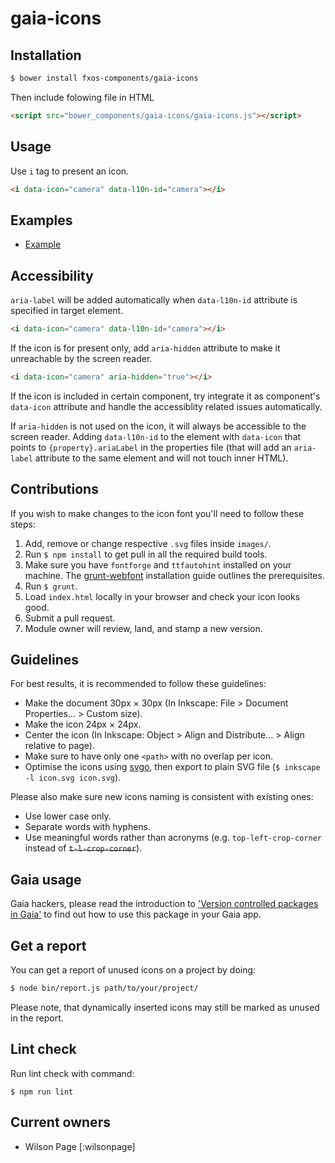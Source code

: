 # gaia-icons

## Installation

```bash
$ bower install fxos-components/gaia-icons
```

Then include folowing file in HTML

```html
<script src="bower_components/gaia-icons/gaia-icons.js"></script>
```

## Usage

Use `i` tag to present an icon.

```html
<i data-icon="camera" data-l10n-id="camera"></i>
```

## Examples

- [Example](http://fxos-components.github.io/gaia-icons/)

## Accessibility

`aria-label` will be added automatically when `data-l10n-id` attribute is specified in target element.

```html
<i data-icon="camera" data-l10n-id="camera"></i>
```

If the icon is for present only, add `aria-hidden` attribute to make it unreachable by the screen reader.

```html
<i data-icon="camera" aria-hidden="true"></i>
```

If the icon is included in certain component, try integrate it as component's `data-icon` attribute and handle the accessiblity related issues automatically.

If `aria-hidden` is not used on the icon, it will always be accessible to the screen reader. Adding `data-l10n-id` to the element with `data-icon` that points to `{property}.ariaLabel` in the properties file (that will add an `aria-label` attribute to the same element and will not touch inner HTML).

## Contributions

If you wish to make changes to the icon font you'll need to follow these steps:

1. Add, remove or change respective `.svg` files inside `images/`.
2. Run `$ npm install` to get pull in all the required build tools.
3. Make sure you have `fontforge` and `ttfautohint` installed on your machine. The [grunt-webfont](https://github.com/sapegin/grunt-webfont#installation) installation guide outlines the prerequisites.
4. Run `$ grunt`.
5. Load `index.html` locally in your browser and check your icon looks good.
6. Submit a pull request.
7. Module owner will review, land, and stamp a new version.

## Guidelines

For best results, it is recommended to follow these guidelines:

* Make the document 30px × 30px (In Inkscape: File > Document Properties... > Custom size).
* Make the icon 24px × 24px.
* Center the icon (In Inkscape: Object > Align and Distribute... > Align relative to page).
* Make sure to have only one `<path>` with no overlap per icon.
* Optimise the icons using [svgo](https://github.com/svg/svgo), then export to plain SVG file (`$ inkscape -l icon.svg icon.svg`).

Please also make sure new icons naming is consistent with existing ones:

* Use lower case only.
* Separate words with hyphens.
* Use meaningful words rather than acronyms (e.g. `top-left-crop-corner` instead of <span style="text-decoration:line-through">`t-l-crop-corner`</span>).

## Gaia usage

Gaia hackers, please read the introduction to ['Version controlled packages in Gaia'](https://gist.github.com/wilsonpage/3d7f636a78db66f8f1d7) to find out how to use this package in your Gaia app.

## Get a report

You can get a report of unused icons on a project by doing:
```bash
$ node bin/report.js path/to/your/project/
```

Please note, that dynamically inserted icons may still be marked as unused in the report.

## Lint check

Run lint check with command:

`$ npm run lint`

## Current owners

- Wilson Page [:wilsonpage]
